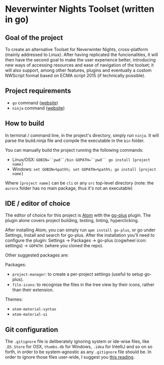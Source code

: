 # Neverwinter Nights Toolset (written in go)

## Goal of the project
To create an alternative Toolset for Neverwinter Nights, cross-platform
(mainly addressed to Linux). After having replicated the funcionalities,
it will then have the second goal to make the user experience better, introducing
new ways of accessing resources and ease of navigation of the toolset; it will also
support, among other features, plugins and eventually a custom NWScript format
based on ECMA script 2015 (if technically possible).

## Project requirements
- `go` command ([website](https://golang.org/))
- `ninja` command ([website](https://ninja-build.org/))

## How to build
In terminal / command line, in the project's directory, simply run `ninja`. It
will parse the build.ninja file and compile the executable in the `bin` folder.

You can manually build the project running the following commands:

- Linux/OSX: `GOBIN=``pwd``/bin GOPATH=``pwd`` go install [project name]`
- Windows: `set GOBIN=%path%; set GOPATH=%path%; go install [project name]`

Where `[project name]` can be `cli` or any `src` top-level directory (note: the `aurora`
folder has no main package, thus it's not an executable)

## IDE / editor of choice
The editor of choice for this project is  [Atom](https://atom.io) with the
[go-plus](https://atom.io/packages/go-plus) plugin. The plugin alone covers
project building, testing, linting, hyperclicking.

After installing Atom, you can simply run `apm install go-plus`, or go under Settings,
Install and search for go-plus. After the installation you'll need to configure the plugin:
Settings -> Packages -> go-plus (cogwheel icon: settings) -> `GOPATH`: (where you cloned the repo).

Other suggested packages are:

Packages:
- `project-manager`: to create a per-project settings (useful to setup go-plus).
- `file-icons`: to recognise the files in the tree view by their icons, rather than their extension.

Themes:
- `atom-material-syntax`
- `atom-material-ui`

## Git configuration
The `.gitignore` file is deliberately ignoring system or ide-wise files, like `.DS_Store`
for OSX, `thumbs.db` for Windows, `.idea` for IntelliJ and so on so forth, in order
to be system-agnostic as any `.gitignore` file should be. In order to ignore those files
user-wide, I suggest you [this reading](https://gist.github.com/subfuzion/db7f57fff2fb6998a16c).
